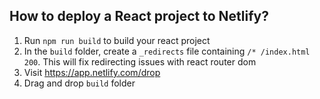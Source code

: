 ## How to deploy a React project to Netlify?

1. Run `npm run build` to build your react project
2. In the `build` folder, create a `_redirects` file containing `/* /index.html 200`. This will fix redirecting issues with react router dom
3. Visit https://app.netlify.com/drop
4. Drag and drop `build` folder

